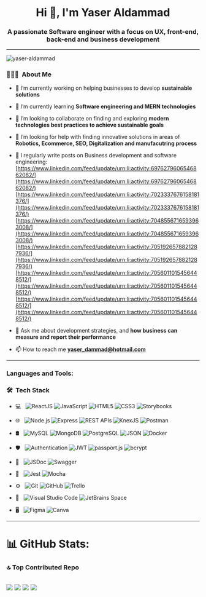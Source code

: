 <h1 align="center">Hi 👋, I'm Yaser Aldammad</h1>
<h3 align="center">A passionate Software engineer with a focus on UX, front-end, back-end and business development</h3>

---
<p align="left"> <img src="https://komarev.com/ghpvc/?username=yaser-aldammad&label=Profile%20views&color=0e75b6&style=flat" alt="yaser-aldammad" /> </p>

<h3> 👨🏻‍💻 &nbsp;About Me </h3>

- 🔭 I’m currently working on helping businesses to develop **sustainable solutions**

- 🌱 I’m currently learning **Software engineering and MERN technologies**

- 👯 I’m looking to collaborate on finding and exploring **modern technologies best practices to achieve sustainable goals**

- 🤝 I’m looking for help with finding innovative solutions in areas of **Robotics, Ecommerce, SEO, Digitalization and manufacutring process**

- 📝 I regularly write posts on Business development and software engineering: [https://www.linkedin.com/feed/update/urn:li:activity:6976279606546862082/](https://www.linkedin.com/feed/update/urn:li:activity:6976279606546862082/) [https://www.linkedin.com/feed/update/urn:li:activity:7023337676158181376/](https://www.linkedin.com/feed/update/urn:li:activity:7023337676158181376/) [https://www.linkedin.com/feed/update/urn:li:activity:7048556716593963008/](https://www.linkedin.com/feed/update/urn:li:activity:7048556716593963008/) [https://www.linkedin.com/feed/update/urn:li:activity:7051926578821287936/](https://www.linkedin.com/feed/update/urn:li:activity:7051926578821287936/) [https://www.linkedin.com/feed/update/urn:li:activity:7056011015456448512/](https://www.linkedin.com/feed/update/urn:li:activity:7056011015456448512/) [https://www.linkedin.com/feed/update/urn:li:activity:7056011015456448512/](https://www.linkedin.com/feed/update/urn:li:activity:7056011015456448512/)

- 💬 Ask me about development strategies, and **how business can measure and report their performance**

- 📫 How to reach me **yaser_dammad@hotmail.com**
---
<h3 align="left">Languages and Tools:</h3>
<h3> 🛠 &nbsp;Tech Stack</h3>


- 💻 &nbsp;
  ![ReactJS](https://img.shields.io/badge/-ReactJS-333333?style=flat&logo=react)
  ![JavaScript](https://img.shields.io/badge/-JavaScript-333333?style=flat&logo=javascript)
  ![HTML5](https://img.shields.io/badge/-HTML5-333333?style=flat&logo=HTML5)
  ![CSS3](https://img.shields.io/badge/-CSS3-333333?style=flat&logo=CSS3&logoColor=1572B6)
  ![Storybooks](https://img.shields.io/badge/-Storybooks-333333?style=flat&logo=Storybook)
  
- 🌐 &nbsp;
  ![Node.js](https://img.shields.io/badge/-Node.js-333333?style=flat&logo=node.js)
  ![Express](https://img.shields.io/badge/-Express-333333?style=flat&logo=Express)
  ![REST APIs](https://img.shields.io/badge/-REST%20APIs-333333?style=flat&logo=api)
  ![KnexJS](https://img.shields.io/badge/-KnexJS-333333?style=flat&logo=knexjs)
  ![Postman](https://img.shields.io/badge/-Postman-333333?style=flat&logo=Postman)

- 🛢 &nbsp;
  ![MySQL](https://img.shields.io/badge/-MySQL-333333?style=flat&logo=mysql)
  ![MongoDB](https://img.shields.io/badge/-MongoDB-333333?style=flat&logo=mongodb)
  ![PostgreSQL](https://img.shields.io/badge/-PostgreSQL-333333?style=flat&logo=PostgreSQL)
  ![JSON](https://img.shields.io/badge/-JSON-333333?style=flat&logo=json)
  ![Docker](https://img.shields.io/badge/-Docker-333333?style=flat&logo=Docker)
  
- 🛡️ &nbsp;
  ![Authentication](https://img.shields.io/badge/-Authentication-333333?style=flat&logo=Auth0)
  ![JWT](https://img.shields.io/badge/-JWT-333333?style=flat&logo=json-web-tokens)
  ![passport.js](https://img.shields.io/badge/-passport.js-333333?style=flat&logo=passport)
  ![bcrypt](https://img.shields.io/badge/-bcrypt-333333?style=flat&logo=lock)

- 📝 &nbsp;
  ![JSDoc](https://img.shields.io/badge/-JSDoc-333333?style=flat&logo=JSDoc)
  ![Swagger](https://img.shields.io/badge/-Swagger-333333?style=flat&logo=swagger)

- 🧪 &nbsp;
  ![Jest](https://img.shields.io/badge/-Jest-333333?style=flat&logo=jest)
  ![Mocha](https://img.shields.io/badge/-Mocha-333333?style=flat&logo=mocha)
  
- ⚙️ &nbsp;
  ![Git](https://img.shields.io/badge/-Git-333333?style=flat&logo=git)
  ![GitHub](https://img.shields.io/badge/-GitHub-333333?style=flat&logo=github)
  ![Trello](https://img.shields.io/badge/-Trello-333333?style=flat&logo=Trello)
 
- 🔧 &nbsp;
  ![Visual Studio Code](https://img.shields.io/badge/-Visual%20Studio%20Code-333333?style=flat&logo=visual-studio-code&logoColor=007ACC)
  ![JetBrains Space](https://img.shields.io/badge/-JetBrains%20Space-333333?style=flat&logo=JetBrains)
 
- 🖥 &nbsp;
  ![Figma](https://img.shields.io/badge/-Figma-333333?style=flat&logo=figma)
  ![Canva](https://img.shields.io/badge/-Canva-333333?style=flat&logo=canva)
  
---
# 📊 GitHub Stats:
### 🔝 Top Contributed Repo
![](https://github-contributor-stats.vercel.app/api?username=Yaser-Aldammad&limit=5&theme=onedark&combine_all_yearly_contributions=true)
![](https://github-readme-stats.vercel.app/api?username=Yaser-Aldammad&theme=react&hide_border=false&include_all_commits=false&count_private=true)
![](https://github-readme-streak-stats.herokuapp.com/?user=Yaser-Aldammad&theme=react&hide_border=false)
![](https://github-readme-stats.vercel.app/api/top-langs/?username=Yaser-Aldammad&theme=react&hide_border=false&include_all_commits=false&count_private=true&layout=compact)
---
